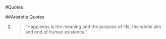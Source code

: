 #Quotes

##Aristotle Quotes
1. > "Happiness is the meaning and the purpose of life, the whole aim and end of human existence."
